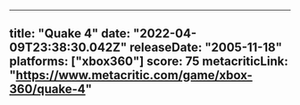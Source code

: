 
---
title: "Quake 4"
date: "2022-04-09T23:38:30.042Z"
releaseDate: "2005-11-18"
platforms: ["xbox360"]
score: 75
metacriticLink: "https://www.metacritic.com/game/xbox-360/quake-4"
---
